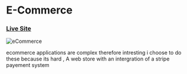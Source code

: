 # E-Commerce
### [Live Site](https://commerce-js.netlify.app/)

![eCommerce](https://i.ibb.co/mH9SNNq/Build-an-e-commerce-1.png)

ecommerce applications are complex  therefore  intresting i choose to do these because its hard , A web store with an intergration of a stripe payement system

